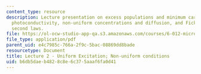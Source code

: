 ```yaml
---
content_type: resource
description: Lecture presentation on excess populations and minimum carrier lifetime,
  photoconductivity, non-uniform concentrations and diffusion, and Fick's first and
  second laws.
file: https://ol-ocw-studio-app-qa.s3.amazonaws.com/courses/6-012-microelectronic-devices-and-circuits-fall-2009/b6db5daeb4828c8e6c375aaaf6fa0d41_MIT6_012F09_lec02.pdf
file_type: application/pdf
parent_uid: e4c7985c-766a-2f9c-5bac-08869dd8bade
resourcetype: Document
title: Lecture 2 - Uniform Excitation; Non-uniform conditions
uid: b6db5dae-b482-8c8e-6c37-5aaaf6fa0d41
---
```

